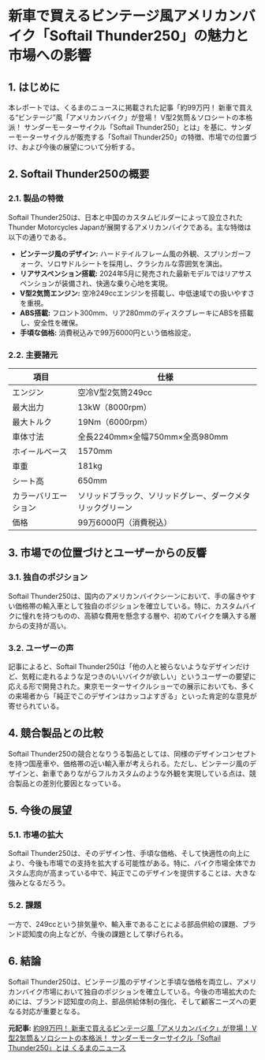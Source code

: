 # 新車で買えるビンテージ風アメリカンバイク「Softail Thunder250」の魅力と市場への影響

## 1. はじめに

本レポートでは、くるまのニュースに掲載された記事「約99万円！ 新車で買える“ビンテージ”風「アメリカンバイク」が登場！ V型2気筒＆ソロシートの本格派！ サンダーモーターサイクル「Softail Thunder250」とは」を基に、サンダーモーターサイクルが販売する「Softail Thunder250」の特徴、市場での位置づけ、および今後の展望について分析する。

## 2. Softail Thunder250の概要

### 2.1. 製品の特徴

Softail Thunder250は、日本と中国のカスタムビルダーによって設立されたThunder Motorcycles Japanが展開するアメリカンバイクである。主な特徴は以下の通りである。

* **ビンテージ風のデザイン:** ハードテイルフレーム風の外観、スプリンガーフォーク、ソロサドルシートを採用し、クラシカルな雰囲気を演出。
* **リアサスペンション搭載:** 2024年5月に発売された最新モデルではリアサスペンションが装備され、快適な乗り心地を実現。
* **V型2気筒エンジン:** 空冷249ccエンジンを搭載し、中低速域での扱いやすさを重視。
* **ABS搭載:** フロント300mm、リア280mmのディスクブレーキにABSを搭載し、安全性を確保。
* **手頃な価格:** 消費税込みで99万6000円という価格設定。

### 2.2. 主要諸元

| 項目 | 仕様 |
| -------------- | ---------------------------------- |
| エンジン | 空冷V型2気筒249cc |
| 最大出力 | 13kW（8000rpm） |
| 最大トルク | 19Nm（6000rpm） |
| 車体寸法 | 全長2240mm×全幅750mm×全高980mm |
| ホイールベース | 1570mm |
| 車重 | 181kg |
| シート高 | 650mm |
| カラーバリエーション | ソリッドブラック、ソリッドグレー、ダークメタリックグリーン |
| 価格 | 99万6000円（消費税込） |

## 3. 市場での位置づけとユーザーからの反響

### 3.1. 独自のポジション

Softail Thunder250は、国内のアメリカンバイクシーンにおいて、手の届きやすい価格帯の輸入車として独自のポジションを確立している。特に、カスタムバイクに憧れを持つものの、高額な費用を懸念する層や、初めてバイクを購入する層からの支持が高い。

### 3.2. ユーザーの声

記事によると、Softail Thunder250は「他の人と被らないようなデザインだけど、気軽に走れるような足つきのいいバイクが欲しい」というユーザーの要望に応える形で開発された。東京モーターサイクルショーでの展示においても、多くの来場者から「純正でこのデザインはカッコよすぎる」といった肯定的な意見が寄せられている。

## 4. 競合製品との比較

Softail Thunder250の競合となりうる製品としては、同様のデザインコンセプトを持つ国産車や、価格帯の近い輸入車が考えられる。ただし、ビンテージ風のデザインと、新車でありながらフルカスタムのような外観を実現している点は、競合製品との差別化要因となっている。

## 5. 今後の展望

### 5.1. 市場の拡大

Softail Thunder250は、そのデザイン性、手頃な価格、そして快適性の向上により、今後も市場での支持を拡大する可能性がある。特に、バイク市場全体でカスタム志向が高まっている中で、純正でこのデザインを提供することは、大きな強みとなるだろう。

### 5.2. 課題

一方で、249ccという排気量や、輸入車であることによる部品供給の課題、ブランド認知度の向上などが、今後の課題として挙げられる。

## 6. 結論

Softail Thunder250は、ビンテージ風のデザインと手頃な価格を両立し、アメリカンバイク市場において独自のポジションを確立している。今後の市場拡大のためには、ブランド認知度の向上、部品供給体制の強化、そして顧客ニーズへの更なる対応が重要となる。


**元記事:** [約99万円！ 新車で買えるビンテージ風「アメリカンバイク」が登場！ V型2気筒＆ソロシートの本格派！ サンダーモーターサイクル「Softail Thunder250」とは くるまのニュース](https://kuruma-news.jp/post/896243)